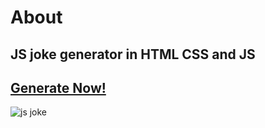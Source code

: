 # About
## JS joke generator in HTML CSS and JS
## [Generate Now!](https://js-joke-generator.netlify.app/)
![js joke](https://github.com/user-attachments/assets/fb85eb89-af47-4ca8-8af8-cea2faac92ea)

